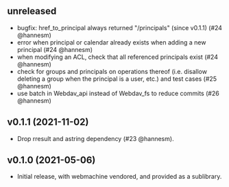 ## unreleased

* bugfix: href_to_principal always returned "/principals" (since v0.1.1)
  (#24 @hannesm)
* error when principal or calendar already exists when adding a new principal
  (#24 @hannesm)
* when modifying an ACL, check that all referenced principals exist
  (#24 @hannesm)
* check for groups and principals on operations thereof (i.e. disallow deleting
  a group when the principal is a user, etc.) and test cases (#25 @hannesm)
* use batch in Webdav_api instead of Webdav_fs to reduce commits (#26 @hannesm)

## v0.1.1 (2021-11-02)

* Drop rresult and astring dependency (#23 @hannesm).

## v0.1.0 (2021-05-06)

* Initial release, with webmachine vendored, and provided as a sublibrary.
